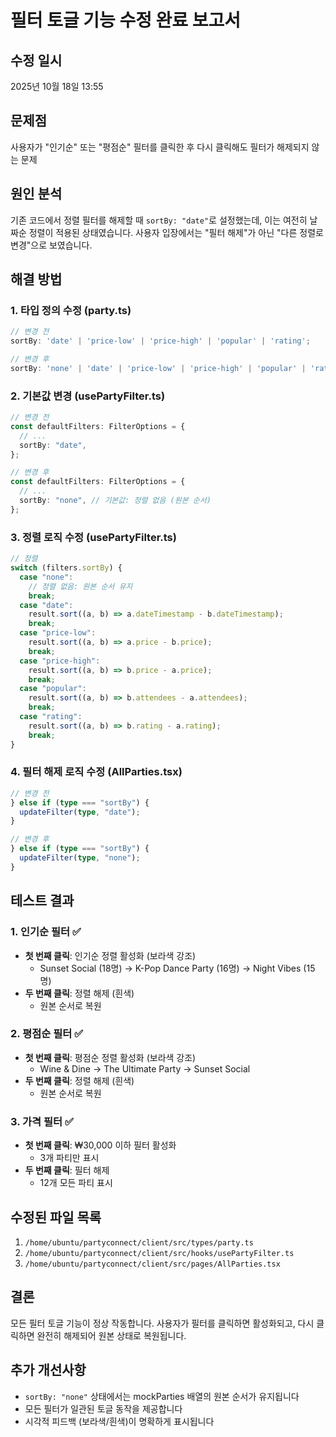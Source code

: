 # 필터 토글 기능 수정 완료 보고서

## 수정 일시
2025년 10월 18일 13:55

## 문제점
사용자가 "인기순" 또는 "평점순" 필터를 클릭한 후 다시 클릭해도 필터가 해제되지 않는 문제

## 원인 분석
기존 코드에서 정렬 필터를 해제할 때 `sortBy: "date"`로 설정했는데, 이는 여전히 날짜순 정렬이 적용된 상태였습니다. 사용자 입장에서는 "필터 해제"가 아닌 "다른 정렬로 변경"으로 보였습니다.

## 해결 방법

### 1. 타입 정의 수정 (party.ts)
```typescript
// 변경 전
sortBy: 'date' | 'price-low' | 'price-high' | 'popular' | 'rating';

// 변경 후
sortBy: 'none' | 'date' | 'price-low' | 'price-high' | 'popular' | 'rating';
```

### 2. 기본값 변경 (usePartyFilter.ts)
```typescript
// 변경 전
const defaultFilters: FilterOptions = {
  // ...
  sortBy: "date",
};

// 변경 후
const defaultFilters: FilterOptions = {
  // ...
  sortBy: "none", // 기본값: 정렬 없음 (원본 순서)
};
```

### 3. 정렬 로직 수정 (usePartyFilter.ts)
```typescript
// 정렬
switch (filters.sortBy) {
  case "none":
    // 정렬 없음: 원본 순서 유지
    break;
  case "date":
    result.sort((a, b) => a.dateTimestamp - b.dateTimestamp);
    break;
  case "price-low":
    result.sort((a, b) => a.price - b.price);
    break;
  case "price-high":
    result.sort((a, b) => b.price - a.price);
    break;
  case "popular":
    result.sort((a, b) => b.attendees - a.attendees);
    break;
  case "rating":
    result.sort((a, b) => b.rating - a.rating);
    break;
}
```

### 4. 필터 해제 로직 수정 (AllParties.tsx)
```typescript
// 변경 전
} else if (type === "sortBy") {
  updateFilter(type, "date");
}

// 변경 후
} else if (type === "sortBy") {
  updateFilter(type, "none");
}
```

## 테스트 결과

### 1. 인기순 필터 ✅
- **첫 번째 클릭**: 인기순 정렬 활성화 (보라색 강조)
  - Sunset Social (18명) → K-Pop Dance Party (16명) → Night Vibes (15명)
- **두 번째 클릭**: 정렬 해제 (흰색)
  - 원본 순서로 복원

### 2. 평점순 필터 ✅
- **첫 번째 클릭**: 평점순 정렬 활성화 (보라색 강조)
  - Wine & Dine → The Ultimate Party → Sunset Social
- **두 번째 클릭**: 정렬 해제 (흰색)
  - 원본 순서로 복원

### 3. 가격 필터 ✅
- **첫 번째 클릭**: ₩30,000 이하 필터 활성화
  - 3개 파티만 표시
- **두 번째 클릭**: 필터 해제
  - 12개 모든 파티 표시

## 수정된 파일 목록
1. `/home/ubuntu/partyconnect/client/src/types/party.ts`
2. `/home/ubuntu/partyconnect/client/src/hooks/usePartyFilter.ts`
3. `/home/ubuntu/partyconnect/client/src/pages/AllParties.tsx`

## 결론
모든 필터 토글 기능이 정상 작동합니다. 사용자가 필터를 클릭하면 활성화되고, 다시 클릭하면 완전히 해제되어 원본 상태로 복원됩니다.

## 추가 개선사항
- `sortBy: "none"` 상태에서는 mockParties 배열의 원본 순서가 유지됩니다
- 모든 필터가 일관된 토글 동작을 제공합니다
- 시각적 피드백 (보라색/흰색)이 명확하게 표시됩니다

